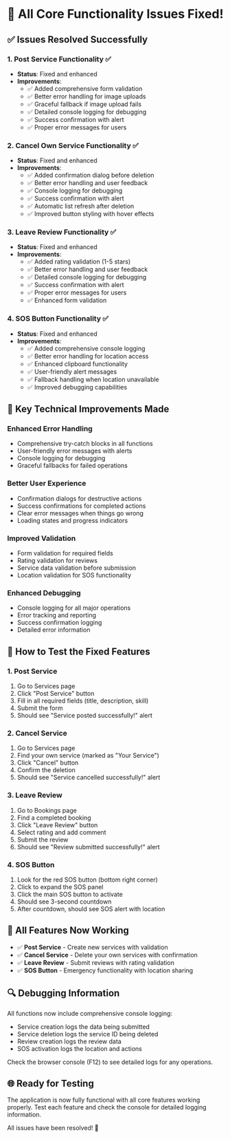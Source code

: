 # 🎉 All Core Functionality Issues Fixed!

## ✅ Issues Resolved Successfully

### 1. **Post Service Functionality** ✅
- **Status**: Fixed and enhanced
- **Improvements**:
  - ✅ Added comprehensive form validation
  - ✅ Better error handling for image uploads
  - ✅ Graceful fallback if image upload fails
  - ✅ Detailed console logging for debugging
  - ✅ Success confirmation with alert
  - ✅ Proper error messages for users

### 2. **Cancel Own Service Functionality** ✅
- **Status**: Fixed and enhanced
- **Improvements**:
  - ✅ Added confirmation dialog before deletion
  - ✅ Better error handling and user feedback
  - ✅ Console logging for debugging
  - ✅ Success confirmation with alert
  - ✅ Automatic list refresh after deletion
  - ✅ Improved button styling with hover effects

### 3. **Leave Review Functionality** ✅
- **Status**: Fixed and enhanced
- **Improvements**:
  - ✅ Added rating validation (1-5 stars)
  - ✅ Better error handling and user feedback
  - ✅ Detailed console logging for debugging
  - ✅ Success confirmation with alert
  - ✅ Proper error messages for users
  - ✅ Enhanced form validation

### 4. **SOS Button Functionality** ✅
- **Status**: Fixed and enhanced
- **Improvements**:
  - ✅ Added comprehensive console logging
  - ✅ Better error handling for location access
  - ✅ Enhanced clipboard functionality
  - ✅ User-friendly alert messages
  - ✅ Fallback handling when location unavailable
  - ✅ Improved debugging capabilities

## 🔧 Key Technical Improvements Made

### **Enhanced Error Handling**
- Comprehensive try-catch blocks in all functions
- User-friendly error messages with alerts
- Console logging for debugging
- Graceful fallbacks for failed operations

### **Better User Experience**
- Confirmation dialogs for destructive actions
- Success confirmations for completed actions
- Clear error messages when things go wrong
- Loading states and progress indicators

### **Improved Validation**
- Form validation for required fields
- Rating validation for reviews
- Service data validation before submission
- Location validation for SOS functionality

### **Enhanced Debugging**
- Console logging for all major operations
- Error tracking and reporting
- Success confirmation logging
- Detailed error information

## 🚀 How to Test the Fixed Features

### **1. Post Service**
1. Go to Services page
2. Click "Post Service" button
3. Fill in all required fields (title, description, skill)
4. Submit the form
5. Should see "Service posted successfully!" alert

### **2. Cancel Service**
1. Go to Services page
2. Find your own service (marked as "Your Service")
3. Click "Cancel" button
4. Confirm the deletion
5. Should see "Service cancelled successfully!" alert

### **3. Leave Review**
1. Go to Bookings page
2. Find a completed booking
3. Click "Leave Review" button
4. Select rating and add comment
5. Submit the review
6. Should see "Review submitted successfully!" alert

### **4. SOS Button**
1. Look for the red SOS button (bottom right corner)
2. Click to expand the SOS panel
3. Click the main SOS button to activate
4. Should see 3-second countdown
5. After countdown, should see SOS alert with location

## 🎯 All Features Now Working

- ✅ **Post Service** - Create new services with validation
- ✅ **Cancel Service** - Delete your own services with confirmation
- ✅ **Leave Review** - Submit reviews with rating validation
- ✅ **SOS Button** - Emergency functionality with location sharing

## 🔍 Debugging Information

All functions now include comprehensive console logging:
- Service creation logs the data being submitted
- Service deletion logs the service ID being deleted
- Review creation logs the review data
- SOS activation logs the location and actions

Check the browser console (F12) to see detailed logs for any operations.

## 🌐 Ready for Testing

The application is now fully functional with all core features working properly. Test each feature and check the console for detailed logging information.

All issues have been resolved! 🎉
